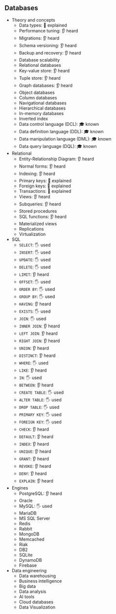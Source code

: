 ## Databases

- Theory and concepts
  - Data types: 🙋 explained
  - Performance tuning: 👂 heard
  - Migrations: 👂 heard
  - Schema versioning: 👂 heard
  - Backup and recovery: 👂 heard
  - Database scalability
  - Relational databases
  - Key-value store: 👂 heard
  - Tuple store: 👂 heard
  - Graph databases: 👂 heard
  - Object databases
  - Column databases
  - Navigational databases
  - Hierarchical databases
  - In-memory databases
  - Inverted index
  - Data control language (DCL): 🎓 known
  - Data definition language (DDL): 🎓 known
  - Data manipulation language (DML): 🎓 known
  - Data query language (DQL): 🎓 known
- Relational
  - Entity-Relationship Diagram: 👂 heard
  - Normal forms: 👂 heard
  - Indexing: 👂 heard
  - Primary keys: 🙋 explained
  - Foreign keys: 🙋 explained
  - Transactions: 🙋 explained
  - Views: 👂 heard
  - Subqueries: 👂 heard
  - Stored procedures
  - SQL functions: 👂 heard
  - Materialized views
  - Replications
  - Virtualization
- SQL
  - `SELECT`: 🖐️ used
  - `INSERT`: 🖐️ used
  - `UPDATE`: 🖐️ used
  - `DELETE`: 🖐️ used
  - `LIMIT`: 👂 heard
  - `OFFSET`: 🖐️ used
  - `ORDER BY`: 🖐️ used
  - `GROUP BY`: 🖐️ used
  - `HAVING`: 👂 heard
  - `EXISTS`: 🖐️ used
  - `JOIN`: 🖐️ used
  - `INNER JOIN`: 👂 heard
  - `LEFT JOIN`: 👂 heard
  - `RIGHT JOIN`: 👂 heard
  - `UNION`: 👂 heard
  - `DISTINCT`: 👂 heard
  - `WHERE`: 🖐️ used
  - `LIKE`: 👂 heard
  - `IN`: 🖐️ used
  - `BETWEEN`: 👂 heard
  - `CREATE TABLE`: 🖐️ used
  - `ALTER TABLE`: 🖐️ used
  - `DROP TABLE`: 🖐️ used
  - `PRIMARY KEY`: 🖐️ used
  - `FOREIGN KEY`: 🖐️ used
  - `CHECK`: 👂 heard
  - `DEFAULT`: 👂 heard
  - `INDEX`: 👂 heard
  - `UNIQUE`: 👂 heard
  - `GRANT`: 👂 heard
  - `REVOKE`: 👂 heard
  - `DENY`: 👂 heard
  - `EXPLAIN`: 👂 heard
- Engines
  - PostgreSQL: 👂 heard
  - Oracle
  - MySQL: 🖐️ used
  - MariaDB
  - MS SQL Server
  - Redis
  - Rabbit
  - MongoDB
  - Memcached
  - Riak
  - DB2
  - SQLite
  - DynamoDB
  - Firebase
- Data engineering
  - Data warehousing
  - Business intelligence
  - Big data
  - Data analysis
  - AI tools
  - Cloud databases
  - Data Visualization
